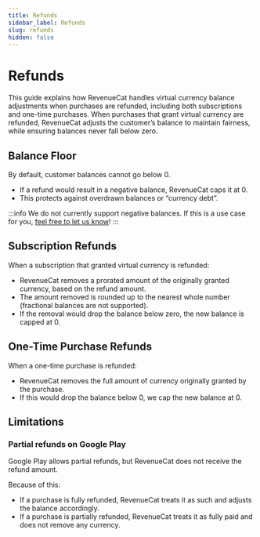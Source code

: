 ```yaml
---
title: Refunds
sidebar_label: Refunds
slug: refunds
hidden: false
---
```


# Refunds

This guide explains how RevenueCat handles virtual currency balance adjustments when purchases are refunded, including both subscriptions and one-time purchases. When purchases that grant virtual currency are refunded, RevenueCat adjusts the customer’s balance to maintain fairness, while ensuring balances never fall below zero.

## Balance Floor

By default, customer balances cannot go below 0.

- If a refund would result in a negative balance, RevenueCat caps it at 0.
- This protects against overdrawn balances or “currency debt”.

:::info
We do not currently support negative balances. If this is a use case for you, [feel free to let us know](https://form.typeform.com/to/jI9vpPZq)!
:::

## Subscription Refunds

When a subscription that granted virtual currency is refunded:

- RevenueCat removes a prorated amount of the originally granted currency, based on the refund amount.
- The amount removed is rounded up to the nearest whole number (fractional balances are not supported).
- If the removal would drop the balance below zero, the new balance is capped at 0.

## One-Time Purchase Refunds

When a one-time purchase is refunded:

- RevenueCat removes the full amount of currency originally granted by the purchase.
- If this would drop the balance below 0, we cap the new balance at 0.

## Limitations

### Partial refunds on Google Play

Google Play allows partial refunds, but RevenueCat does not receive the refund amount.

Because of this:

- If a purchase is fully refunded, RevenueCat treats it as such and adjusts the balance accordingly.
- If a purchase is partially refunded, RevenueCat treats it as fully paid and does not remove any currency.
